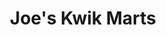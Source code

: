 ---
title: "Joe's Kwik Marts"
url: /lawrence/joes-kwik-marts-west-23rd-street/
shop: convenience
---
